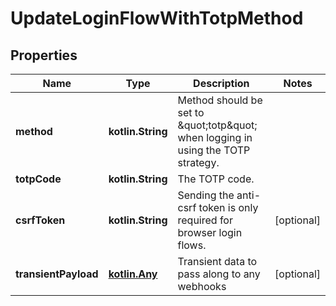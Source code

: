 
# UpdateLoginFlowWithTotpMethod

## Properties
| Name | Type | Description | Notes |
| ------------ | ------------- | ------------- | ------------- |
| **method** | **kotlin.String** | Method should be set to \&quot;totp\&quot; when logging in using the TOTP strategy. |  |
| **totpCode** | **kotlin.String** | The TOTP code. |  |
| **csrfToken** | **kotlin.String** | Sending the anti-csrf token is only required for browser login flows. |  [optional] |
| **transientPayload** | [**kotlin.Any**](.md) | Transient data to pass along to any webhooks |  [optional] |



